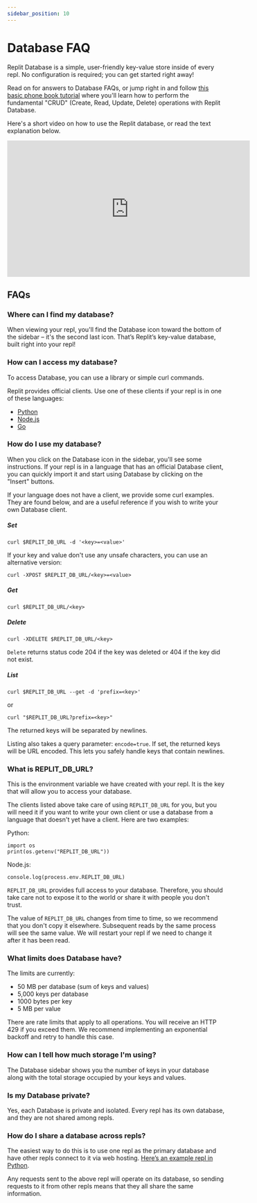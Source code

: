 ```yaml
---
sidebar_position: 10
---
```


# Database FAQ

Replit Database is a simple, user-friendly key-value store inside of every repl. No configuration is required; you can get started right away!

Read on for answers to Database FAQs, or jump right in and follow [this basic phone book tutorial](/tutorials/using-the-replit-database) where you'll learn how to perform the fundamental "CRUD" (Create, Read, Update, Delete) operations with Replit Database.

Here's a short video on how to use the Replit database, or read the text explanation below.

<iframe width="560" height="315" src="https://www.youtube.com/embed/Vx5Ci77K-ss" frameborder="0" allow="accelerometer; autoplay; clipboard-write; encrypted-media; gyroscope; picture-in-picture" allowfullscreen></iframe>
 
## FAQs

### Where can I find my database?

When viewing your repl, you'll find the Database icon toward the bottom of the sidebar – it's the second last icon. That’s Replit’s key-value database, built right into your repl!

### How can I access my database?

To access Database, you can use a library or simple curl commands.

Replit provides official clients. Use one of these clients if your repl is in one of these languages:

- [Python](https://pypi.org/project/replit/)
- [Node.js](https://www.npmjs.com/package/@replit/database)
- [Go](https://github.com/replit/database-go)


### How do I use my database?

When you click on the Database icon in the sidebar, you'll see some instructions. If your repl is in a language that has an official Database client, you can quickly import it and start using Database by clicking on the "Insert" buttons.

If your language does not have a client, we provide some curl examples. They are found below, and are a useful reference if you wish to write your own Database client.

##### Set

```
curl $REPLIT_DB_URL -d '<key>=<value>'
```

If your key and value don't use any unsafe characters, you can use
an alternative version:

```
curl -XPOST $REPLIT_DB_URL/<key>=<value>
```

##### Get

```
curl $REPLIT_DB_URL/<key>
```

##### Delete

```
curl -XDELETE $REPLIT_DB_URL/<key>
```

`Delete` returns status code 204 if the key was deleted or 404 if the key did not exist.

##### List

```
curl $REPLIT_DB_URL --get -d 'prefix=<key>'
```

or

```
curl "$REPLIT_DB_URL?prefix=<key>"
```

The returned keys will be separated by newlines.

Listing also takes a query parameter: `encode=true`. If set, the returned keys will be URL encoded. This lets you safely handle keys that contain newlines.

### What is REPLIT_DB_URL?

This is the environment variable we have created with your repl. It is the key that will allow you to access your database.

The clients listed above take care of using `REPLIT_DB_URL` for you, but you will need it if you want to write your own client or use a database from a language that doesn't yet have a client. Here are two examples:

Python:

```
import os
print(os.getenv("REPLIT_DB_URL"))
```

Node.js:

```
console.log(process.env.REPLIT_DB_URL)
```

`REPLIT_DB_URL` provides full access to your database. Therefore, you should take care not to expose it to the world or share it with people you don't trust.

The value of `REPLIT_DB_URL` changes from time to time, so we recommend that you don't copy it elsewhere. Subsequent reads by the same process will see the same value. We will restart your repl if we need to change it after it has been read.

### What limits does Database have?

The limits are currently:

- 50 MB per database (sum of keys and values)
- 5,000 keys per database
- 1000 bytes per key
- 5 MB per value

There are rate limits that apply to all operations. You will receive an HTTP 429 if you exceed them. We recommend implementing an exponential backoff and retry to handle this case.

### How can I tell how much storage I'm using?

The Database sidebar shows you the number of keys in your database along with
the total storage occupied by your keys and values.

### Is my Database private?

Yes, each Database is private and isolated. Every repl has its own database, and they are not shared among repls.

### How do I share a database across repls?

The easiest way to do this is to use one repl as the primary database and have other repls connect to it via web hosting. [Here’s an example repl in Python](https://replit.com/@util/Replit-Database-proxy).

Any requests sent to the above repl will operate on its database, so sending
requests to it from other repls means that they all share the same information.
